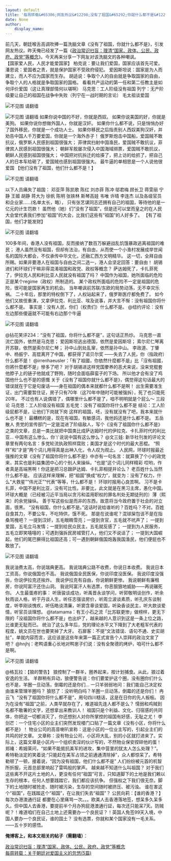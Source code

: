 ```yaml
---
layout: default
title: '每周转载&#65306;网友热议&#12298;没有了祖国&#65292;你就什么都不是&#12299;'
date: None
author:
    display_name: 
---
```


前几天，朝廷喉舌高调吹捧一篇洗脑文章《没有了祖国，你就什么都不是》，引发网友热议。昨天俺已经发了一篇《[政治常识扫盲：理清“国家、政体、公民、政府、政党”等概念](http://program-think.blogspot.com/2013/12/political-concepts-state-citizenship-etc.html)》。今天再来分享一下网友对该洗脑文的各种嘲讽。  
【国家爱人民，人民才能爱国家】 柏克说：要让我们爱国，国家应该首先可爱。 潘恩说：爱国者之责，就是保护国家不受政府侵犯。 爱因斯坦说：国家是为人而建立，而人不应为国家而生存。 胡适说：争取个人的自由就是争取国家的自由，争取个人的人格就是争取国家的国格。 看看共产运动的第一任和第二任教主是如何评价爱国（这让真理部情何以堪啊） 马克思：工人阶级没有祖国 列宁：无产阶级要让自己的祖国在战争中失败（列宁在一战时期的言论） 毛太祖谈爱国

![不见图 请翻墙](//lh6.googleusercontent.com/BJNVxTpaGb5FywW0fUlacn2AvEIIj7OcShsK4egMW8EWmYhW6nWs7G-PsyXYTpOoriGslgs_vvKbrXB7jhP41tK2SJMwmarM9o_8mYlm_VorlXuppFBxOfNfCrVy)

  
![不见图 请翻墙](//lh3.googleusercontent.com/7GWfzYct9AlQtFeIDJ_YIlDCLVN-J9R6BWM5v0DErAfv6U-ujX6HCSAV8_Vu7JLKriCoOUjDLPgYxx3MusE3rfIN4sGY0t7CfvaXkvYLjgMN6yWs4NBb8pxShUCY) 如果你说中国的不好，你就是西奴。 如果你说美国的好，你就是美狗。 如果你说你想做外国人，你就是汉奸。 如果你什么都不说，只是悄悄办好了国外移民，你就是一个成功人士。 如果你移民之后指责别人西奴美狗汉奸，并劝告中国人千万要爱国，你就是一个海外赤子！ 俄罗斯炮击中国船，爱国贼不敢抗议，俄罗斯人民感到祖国很强大； 菲律宾扫射中国渔民，爱国贼不敢抗议，菲律宾人民感到祖国很强大； 朝鲜军舰屡次侵入中国海域绑票，爱国贼不敢抗议，朝鲜人民感到祖国很强大； 中国把对抗拆迁的给揍了，把上访的给抓了，把自己人的日本车给砸了，爱国贼也感到祖国很强大。 最牛逼的单相思是一个人说他很爱国 【他们没有了祖国，他们什么都不是！】

![不见图 请翻墙](//lh4.googleusercontent.com/vlqmuuFBz6uKKFJkIFSWvcRh46hrLlo9DJBeHT0MFSjrgmA6shWuRQwFqHiOySikeBsGYdCUv5KZhTiLZL5P5gwJjA2nl3y4ZbQBu3hwGO-ekXBz4FlylXGHSRxa)

以下人员痛失了祖国： 邓亚萍 陈凯歌 陈红 刘亦菲 陈冲 邬君梅 顾长卫 蒋雯丽 宁静 王姬 胡静 蒋大为 徐帆 陈明 张铁林 斯琴高娃 韦唯 许晴 李连杰 以及各级官员和企业家......(名单太长，略）， 只有张艺谋同志还拥有自己的祖国，等待他的是一亿元的计生罚款！ 虽然他（她）们“没有了祖国”，但是还可以堂而皇之的在人民大会堂代表我们参加“祖国”的大会，比我们这些有“祖国”的人好多了。 【有了祖国，他们才能发财】

![不见图 请翻墙](//lh3.googleusercontent.com/Q8x-MIUOyFqPwobkVsPp5KJYhm4HGSVlvGziR2mPjXRhs_cjxGE7hqf-1bbOjSRj0m-SF0u3LyHOdR--ruRo_W4SZIsHFS0J2m9mebgbYRpLBZ4M3uvB6bbydA3F)

100多年间，香港人没有祖国，反而接纳了数百万躲避战乱饥饿暴政逃离祖国的难民； 港人虽然没有祖国，但却有法治，有自由，从而使一个小渔村发展成举世闻名的国际大都会，不仅承传中华文化，还融汇西方文明精华。 这一切，全拜自由所赐。如果非要港人在祖国与自由之间二选一，港人会坚定回答：要自由！ 胡锡进们和环球们干嘛非得混淆祖国和政党、政权等概念？ 萨达姆死了，卡扎菲死了，伊拉克人民和利比亚人民就没有祖国了吗？ 中国作为祖国，她所面临的危险正是某个regime（政权）所制造的。 某个政权所面临的危险不一定是祖国的危险，很可能是国家再生的机会。 当年嘲讽前苏联/东欧的局势动荡，无不幸灾乐祸。 二十年后，那里的特权倒下了，人权站起来了，俄罗斯医疗都免费了。 如今他们又故伎重演，又拿伊拉克、利比亚、埃及说事，并大言不惭：没有祖国你将什么都不是。 事实是：没有人民，你们（权贵们）什么都不是。 @纽约评论：没有左边那些傻逼就不可能有右边那个牛逼

![不见图 请翻墙](//lh3.googleusercontent.com/zg7y0u2Be8pBphEcr6GOzjmbDBCHQN1Hf4wz91KIM3M7jx3R4zVKdnxtOGuH350tfbzEq1KDtsT7qPzzvqPzDTNMhxO9hv0EuFLfaK5lsuSB34wl0nRu6aKILtIn)

@拈花笑评234：“没有了祖国，你将什么都不是”，这句话正热炒。 马克思一直流亡国外，依然是马克思； 爱因斯坦逃出德国，依然是爱因斯坦； 索尔尼仁琴离开苏联，依然是索尔尼仁琴； 孙中山到处乱窜，依然是孙中山。 李政道、丁肇中、杨振宁、高锟离开了中国，都获得了诺贝尔奖 ——失去了人民，你（指政府）什么都不是！ @irrenhaeusler：「有了祖國，你依然什麼都不是」比「沒有祖國，你將什麼都不是」慘多了吧？ 对于胡锡进这样党国豢养的恶犬来说，没来党棍套他脖子上的链子他就成了野狗，随时会面临薛蛮子的下场。 所以他才会有没了鸡国他什么也不是的感慨 关于《没有了祖国你就什么都不是》，偶觉得这句话最大的错误就在于它是句废话——身在祖国的偶本来就都什么都不是啊！ 出生需要准生证，出门需要暂住证，房子只有70年（这70年中随时可能被强拆），死了也只能死20年。 不过也有人说偶错了，偶哪里什么都不是了，咱不明明就是个屁么～ 三段论 马克思：工人阶级没有祖国 五毛党：没有了祖国你将什么都不是 结论：工人阶级屁都不是，让他们下岗就下岗 这样的祖国，呸，没有就没有了吧，我本来就什么也不是！ 最糟糕的是，现在有祖国，有敏感词，我他妈还是什么都不是。 五岳散人 贵党的宣传部门一定是混进了阶级敌人，写个《没有了祖国你什么都不是》之类的文章，总是一类比就把中国类比成萨达姆时代的伊拉克、卡扎菲时代的利比亚... 中国有这么惨么，你丫说说中国有这么惨么？ @文三娃: 新华社刊发的评论文章里有两句名言：多党轮流执政照样腐败；美国才是这个时代的最大恶棍。 “照样”和“才是”两个词儿用得真是出神入化，令人叹为观止。 人民网，环球时报最近强推的文章《没有了祖国你将什么都不是》中亦有一句名言：就算换了个小的政党来，其实也是利益集团中心的个别人来操纵。“也是”这个词儿同样精彩 哎哟，作者真是高端黑啊！你这是把习总跟萨达姆、卡扎菲相提并论么？ 老百姓什么当然什么都不是。 应该这样来理解，把“祖国”换成“权力”，就变为：没有了权力，什么“大救星”“伟光正”“代表”等等，什么都不是！ 环球时报用心良苦啊。 习不是卡扎菲，中国不是利比亚，没有可比性。非要比，此文就是在黑习主席，愚化中国。 环球大概是（已经被习近平当局以贪污和滥用职权的罪名判处无期徒刑的）薄（熙来）的余党操纵。 善于写这些似是而非的东西，故意将当今政府置于社会的对立面，很黑。 “没有祖国，你什么都不是。”这话时说给谁听的？百姓吗？不对。百姓自食其力，不要公车，不吃特供，饿不死。 那是在说谁呢？混球屎包该不是在指桑骂槐吧？ 一提到汉奸，五毛眼睛雪亮；一提到贪官，五毛就不吭声了； 一提到爱国，五毛立马发情；一提到给民众民主，五毛就反感了； 一提到为人民服务，五毛立即笑嘻嘻的；可遇到强拆民房城管打人，他们又不说话了； 一提到大国崛起，他们的尾巴撅得比祖国还高；可一遇到朝鲜俄国炮轰我国渔民，他们便屁也不敢放了。

![不见图 请翻墙](//lh6.googleusercontent.com/uY--NgPZyxcoze0grKnGFDkkECQlJWj2vptDstWC409e016qnKV9gCM1SpJLaF34wX_dqaE8UqGA1Fwcgna-ojuL9NLoos8O9ncN5Grx4_b77p_-iYRYb8CVNZ3R)

我说油费太高，你说瑞典更高。 我说瑞典公路不收费，你说日本收费。 我说日本工资高，你说俄国也不高。 我说俄国全民医保，你说印度没医保。 我说印度没强拆，你说伊拉克还挨炸。 我说伊拉克有自由，你说朝鲜更惨。 我说朝鲜有廉租房，你说阿富汗还住山洞。 我说阿富汗人有选票，你恶狠狠地威胁——再说碾死你。 人生最蛋疼的事： 听唐骏谈成功，听禹晋永谈学问，听郭敬明谈创作，听余秋雨谈人格，听于丹谈人生，听任志强谈房价，听周立波谈素质，听孔庆东谈制度，听李刚谈愧疚，听伍皓谈清廉，听窦含章谈爱国，听染香谈民主，听大款谈爱情，听官员谈理想。 @tatamama：有王小石之流「比苏联更惨」做榜样，更无下限的「没祖国你将什么都不是」也出炉了，越来越的人意识到这是一条上位之路，比谁更无耻而已。 统治了这么多年后，党的理论水平又下降到了大老粗军代表的程度，姚文员在世也要笑掉了大牙。 石扉客：不提“文法错误、语句不通、史实胡扯”，单就内容而言，这应该是这些年来第一篇正式宣告个人崇拜的政治文宣了吧？ @hnjhj：老鸭语重心长地对鸭崽子们说：没有全聚德的烤炉，咱可什么都不是啊。

![不见图 请翻墙](//lh3.googleusercontent.com/Icf_uEPCw3bWj-Ajn8f2bybzUBXzS5dSIiHbZdgaNJ0jA288waO1dqleRU2KOKxJ0Czu8iNVPEFhudDywL3TYUcW7zbPg0Q0z_4ZjuWvuJll_Er3uy7JixFT7K8j)

@格瓦拉：【狼的警告】 狼控制了一群羊，圈养起来，按计划捕食。从此，狼过着安逸的生活。 羊群稍有异动，狼便警告说：你们要爱护这个圈，没有圈你们什么也不是，羊圈一旦动荡，倒霉的还是你们... 一只羊弱弱地问：我们能自己决定权由谁来管理羊圈吗？ 狼怒了：没听明白吗？羊圈一旦动荡，倒霉的还是你们！ 冉云飞 ‏ “没有了祖国你将什么都不是”，用句四川糙话，这是在日你的先人板板。 因为在没有“祖国”之前，人类早就存在了，难道祖先连人都不是么？ 懦弱和鸡贼到名都不敢署的文字，还想拿出来教训人！ 祖国只是个利益、文化、归宿感的共同体，你把这一切都消灭了，你还想别人对你所掌控的祖国有好感，无耻之尤！ 李剑芒：一个住宅小区的业主们突然发现楼门口贴了一篇文章《没有小区，你将什么都不是》！ 物业公司的高音喇叭宣称：这是小区的一位业主写的，引起业主们的共鸣的好文章。 文章称：没有物业公司，小区将大乱，别的小区就打进来了。实际上，这篇文章是小区内一个组织卖淫的伙计写的，不然物业保安捏碎他的蛋！ 郑褚：希姆莱问，“如果不能抵抗美军的进攻，集中营里的犹太人怎么处理？”。 希特勒淡定的笑着说:“只能赶在美军占领之前通通清除掉”，众人都惊呆了。希特勒顿了一顿，接着说，“因为没有祖国，他们什么都不是” 人们纷纷被元首的机智所折服，元首总部里响起了雷鸣般的掌声。 越来越不知道什么叫祖国？ 对于我们这些离不开这片土地的人，更没有任何“祖国”可言，只知道脚下的土地是我们赖以生存的根本，任何人想要践踏它，我们都应该抗争。 但强权之下我们很无奈。脚下的土地随时被抢走、随时被污染，生存的空间随时被挤压、被污浊。 谁在害这个“祖国”，在践踏这个“祖国”，在让我们失去“祖国”？ 公民向莉：【谁的香港？】 每次办港澳通行証 都要在心里痛骂一次。。。欧美人去香港落地签，想呆多久呆多久。但中国人去香港，要提前半个月办狗屁港澳通行証，每次还只能呆7天。防贼呢？！难道咱们在自己土地上还需要办一个良民证？！英国人免签99天入境，中国人要办一个良民证，谁的国土？ 没有选票，你就和某个国家没有一毛关系。——五十岁的感悟。

**俺博客上，和本文相关的帖子（需翻墙）**：

  
[政治常识扫盲：理清“国家、政体、公民、政府、政党”等概念](http://program-think.blogspot.com/2013/12/political-concepts-state-citizenship-etc.html)  
[每周转载：关于朝廷对爱国主义的忽悠(5篇)](http://program-think.blogspot.de/2012/09/weekly-share-22.html)

